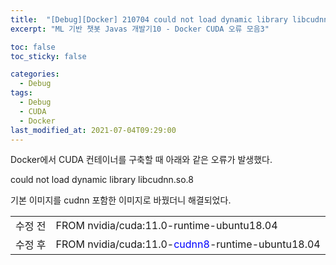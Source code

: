 ```yaml
---
title:  "[Debug][Docker] 210704 could not load dynamic library libcudnn.so.8"
excerpt: "ML 기반 챗봇 Javas 개발기10 - Docker CUDA 오류 모음3"

toc: false
toc_sticky: false

categories:
  - Debug
tags:
  - Debug
  - CUDA
  - Docker
last_modified_at: 2021-07-04T09:29:00
---
```


Docker에서 CUDA 컨테이너를 구축할 때 아래와 같은 오류가 발생했다.

<p class="error_msg">could not load dynamic library libcudnn.so.8</p>

기본 이미지를 cudnn 포함한 이미지로 바꿨더니 해결되었다.

|||
|:---|:---|
|수정 전|FROM nvidia/cuda:11.0-runtime-ubuntu18.04|
|수정 후|FROM nvidia/cuda:11.0-<span style="color:blue">cudnn8</span>-runtime-ubuntu18.04|

